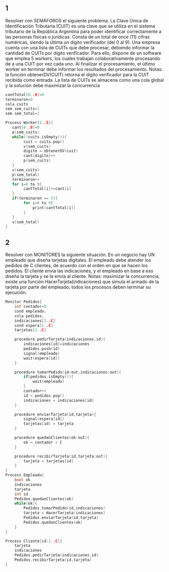 ## 1
Resolver con SEMÁFOROS el siguiente problema. La Clave Única de Identificación Tributaria (CUIT) es una clave que se utiliza en el sistema tributario de la República Argentina para poder identificar correctamente a las personas físicas o jurídicas. Consta de un total de once (11) cifras numéricas, siendo la última un dígito verificador (del 0 al 9). Una empresa cuenta con una lista de CUITs que debe procesar, debiendo informar la cantidad de CUITs por dígito verificador. Para ello, dispone de un software que emplea 5 workers, los cuales trabajan colaborativamente procesando de a una CUIT por vez cada uno. Al finalizar el procesamiento, el último worker en terminar debe informar los resultados del procesamiento. Notas: la función obtenerDV(CUIT) retorna el dígito verificador para la CUIT recibida como entrada. La lista de CUITs se almacena como una cola global y la solución debe maximizar la concurrencia

```C
cantTotal[0..9]=0
terminaron=0
cola cuits
sem sem_cuits=1
sem sem_total=1

Process Worker[1..5]{
   cant[0..9]=0
   p(sem_cuits)
   while(!cuits.isEmpty()){
        cuit = cuits.pop()
        v(sem_cuits)
        digito = obtenerDV(cuit)
        cant[digito]++
        p(sem_cuits)
   }
   v(sem_cuits)
   p(sem_total)
   terminaron++
   for i=0 to 9{
        cantTotal[i]+=cant[i]
   }
   if(terminaron == 5){
        for i=0 to 9{
            print(cantTotal[i])
        }
   }
   v(sem_total)
}
```
## 2
Resolver con MONITORES la siguiente situación. En un negocio hay UN empleado que diseña tarjetas digitales. El empleado debe atender los pedidos de C clientes, de acuerdo con el orden en que se hacen los pedidos. El cliente envía las indicaciones, y el empleado en base a eso diseña la tarjeta y se la envía al cliente. Notas: maximizar la concurrencia; existe una función HacerTarjeta(indicaciones) que simula el armado de la tarjeta por parte del empleado; todos los procesos deben terminar su ejecución.
```C
Monitor Pedidos{
    int contador=0
    cond empleado;
    cola pedidos;
    indicaciones[1..C]
    cond espera[1..C]
    tarjetas[1..C]

    procedure pedirTarjeta(indicaciones,id){
        indicaciones[id]=indicaciones
        pedidos.push(id)
        signal(empleado)
        wait(espera[id])
    }

    procedure tomarPedido(id:out,indicaciones:out){
        if(pedidos.isEmpty()){
            wait(empleado)
        }
        contador++
        id = pedidos.pop()
        indicaciones = indicaciones[id]
    }

    procedure enviarTarjeta(id,tarjeta){
        signal(espera[id])
        tarjetas[id] = tarjeta
    }

    procedure quedanClientes(ok:out){
        ok = contador < C
    }

    procedure recibirTarjeta(id,tarjeta:out){
        tarjeta = tarjetas[id]
    }
}
Process Empleado{
    bool ok
    indicaciones
    tarjeta
    int id
    Pedidos.quedanClientes(ok)
    while(ok){
        Pedidos.tomarPedido(id,indicaciones)
        tarjeta = HacerTarjeta(indicaciones)
        Pedidos.enviarTarjeta(id,tarjeta)
        Pedidos.quedanClientes(ok)
    }
}

Process Cliente[id:1..C]{
    tarjeta
    indicaciones
    Pedidos.pedirTarjeta(indicaciones,id)
    Pedidos.recibirTarjeta(id,tarjeta)
}

```